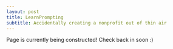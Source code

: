```yaml
---
layout: post
title: LearnPrompting
subtitle: Accidentally creating a nonprofit out of thin air
---
```

Page is currently being constructed! Check back in soon :)